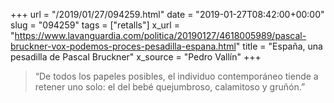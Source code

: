 +++
url = "/2019/01/27/094259.html"
date = "2019-01-27T08:42:00+00:00"
slug = "094259"
tags = ["retalls"]
x_url = "https://www.lavanguardia.com/politica/20190127/4618005989/pascal-bruckner-vox-podemos-proces-pesadilla-espana.html"
title = "España, una pesadilla de Pascal Bruckner"
x_source = "Pedro Vallín"
+++

> “De todos los papeles posibles, el individuo contemporáneo tiende a retener uno solo: el del bebé quejumbroso, calamitoso y gruñón.”


